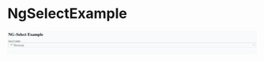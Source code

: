 # NgSelectExample

![NG-Select Example](https://raw.githubusercontent.com/kolomu/ng-select-example/master/src/assets/example.png)